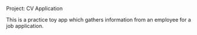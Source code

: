 Project: CV Application

This is a practice toy app which gathers information from an employee for a job application.